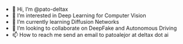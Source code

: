 - 👋 Hi, I’m @pato-deltax
- 👀 I’m interested in Deep Learning for Computer Vision
- 🌱 I’m currently learning Diffusion Networks
- 💞️ I’m looking to collaborate on DeepFake and Autonomous Driving
- 📫 How to reach me send an email to patoalejor at deltax dot ai

<!---
pato-deltax/pato-deltax is a ✨ special ✨ repository because its `README.md` (this file) appears on your GitHub profile.
You can click the Preview link to take a look at your changes.
--->
